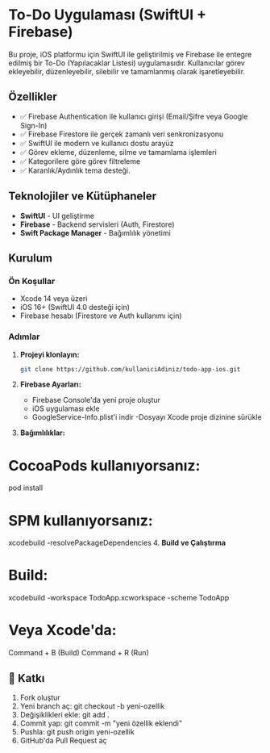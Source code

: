 # To-Do Uygulaması (SwiftUI + Firebase)

Bu proje, iOS platformu için SwiftUI ile geliştirilmiş ve Firebase ile entegre edilmiş bir To-Do (Yapılacaklar Listesi) uygulamasıdır. Kullanıcılar görev ekleyebilir, düzenleyebilir, silebilir ve tamamlanmış olarak işaretleyebilir.


## Özellikler

- ✅ Firebase Authentication ile kullanıcı girişi (Email/Şifre veya Google Sign-In)
- ✅ Firebase Firestore ile gerçek zamanlı veri senkronizasyonu
- ✅ SwiftUI ile modern ve kullanıcı dostu arayüz
- ✅ Görev ekleme, düzenleme, silme ve tamamlama işlemleri
- ✅ Kategorilere göre görev filtreleme
- ✅ Karanlık/Aydınlık tema desteği.

## Teknolojiler ve Kütüphaneler

- **SwiftUI** - UI geliştirme
- **Firebase** - Backend servisleri (Auth, Firestore)
- **Swift Package Manager** - Bağımlılık yönetimi

## Kurulum

### Ön Koşullar

- Xcode 14 veya üzeri
- iOS 16+ (SwiftUI 4.0 desteği için)
- Firebase hesabı (Firestore ve Auth kullanımı için)

### Adımlar

1. **Projeyi klonlayın:**
   ```bash
   git clone https://github.com/kullaniciAdiniz/todo-app-ios.git

2. **Firebase Ayarları:**

   - Firebase Console'da yeni proje oluştur
   - iOS uygulaması ekle
   - GoogleService-Info.plist'i indir
   -Dosyayı Xcode proje dizinine sürükle

3. **Bağımlılıklar:**

# CocoaPods kullanıyorsanız:
pod install

# SPM kullanıyorsanız:
xcodebuild -resolvePackageDependencies
4. **Build ve Çalıştırma**

# Build:
xcodebuild -workspace TodoApp.xcworkspace -scheme TodoApp

# Veya Xcode'da:
Command + B (Build)
Command + R (Run)

## 🤝 Katkı

1. Fork oluştur
2. Yeni branch aç:
   git checkout -b yeni-ozellik
3. Değişiklikleri ekle:
   git add .
4. Commit yap:
   git commit -m "yeni özellik eklendi"
5. Pushla:
   git push origin yeni-ozellik
6. GitHub'da Pull Request aç
